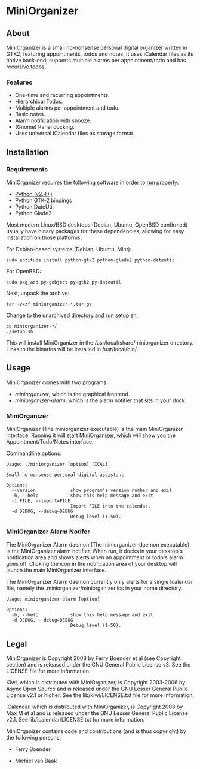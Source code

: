 MiniOrganizer
=============

About
-----

MiniOrganizer is a small no-nonsense personal digital organizer written in
GTK2, featuring appointments, todos and notes. It uses iCalendar files as its
native back-end, supports multiple alarms per appointment/todo and has
recursive todos.

### Features

*   One-time and recurring appointments.
*   Hierarchical Todos.
*   Multiple alarms per appointment and todo.
*   Basic notes.
*   Alarm notification with snooze.
*   (Gnome) Panel docking.
*   Uses universal iCalendar files as storage format.

Installation
------------

### Requirements

MiniOrganizer requires the following software in order to run properly:

*   [Python (v2.4+)](http://python.org/download/)
*   [Python GTK-2 bindings](http://www.pygtk.org/downloads.html)
*   Python DateUtil
*   Python Glade2

Most modern Linux/BSD desktops (Debian, Ubuntu, OpenBSD confirmed) usually have
binary packages for these dependencies, allowing for easy installation on those
platforms.

For Debian-based systems (Debian, Ubuntu, Mint):

    sudo aptitude install python-gtk2 python-glade2 python-dateutil

For OpenBSD:

    sudo pkg_add py-gobject py-gtk2 py-dateutil

Next, unpack the archive:

    tar -vxzf miniorganizer-*.tar.gz

Change to the unarchived directory and run setup.sh:

    cd miniorganizer-*/
    ./setup.sh

This will install MiniOrganizer in the /usr/local/share/miniorganizer
directory. Links to the binaries will be installed in /usr/local/bin/.

Usage
-----

MiniOrganizer comes with two programs:

*   *miniorganizer*, which is the graphical frontend.
*   *miniorganizer-alarm*, which is the alarm notifier that sits in your dock.

### MiniOrganizer

MiniOrganizer (The miniorganizer executable) is the main MiniOrganizer
interface. Running it will start MiniOrganizer, which will show you the
Appointment/Todo/Notes interface.

Commandline options:

    Usage: ./miniorganizer [option] [ICAL]

    Small no-nonsense personal digital assistant

    Options:
      --version             show program's version number and exit
      -h, --help            show this help message and exit
      -i FILE, --import=FILE
                            Import FILE into the calendar.
      -d DEBUG, --debug=DEBUG
                            Debug level (1-50).

### MiniOrganizer Alarm Notifer

The MiniOrganizer Alarm daemon (The miniorganizer-daemon executable) is the
MiniOrganizer alarm notifier. When run, it docks in your desktop's notification
area and shows alerts when an appointment or todo's alarm goes off. Clicking
the icon in the notification area of your desktop will launch the main
MiniOrganizer interface.

The MiniOrganizer Alarm daemon currently only alerts for a single Icalendar
file, namely the .miniorganizer/miniorganizer.ics in your home directory.

    Usage: miniorganizer-alarm [option]

    Options:
      -h, --help            show this help message and exit
      -d DEBUG, --debug=DEBUG
                            Debug level (1-50).

Legal
-----

MiniOrganizer is Copyright 2008 by Ferry Boender et al (see Copyright section)
and is released under the GNU General Public License v3. See the LICENSE file
for more information.

Kiwi, which is distributed with MiniOrganizer, is Copyright 2003-2006 by Async
Open Source and is released under the GNU Lesser General Public License v2.1 or
higher. See the lib/kiwi/LICENSE.txt file for more information.

iCalendar, which is distributed with MiniOrganizer, is Copyright 2008 by Max M
et al and is released under the GNU Lesser General Public License v2.1. See
lib/icalendar/LICENSE.txt for more information.

MiniOrganizer contains code and contributions (and is thus copyright) by the
following persons:

*   Ferry Boender

*   Michiel van Baak
